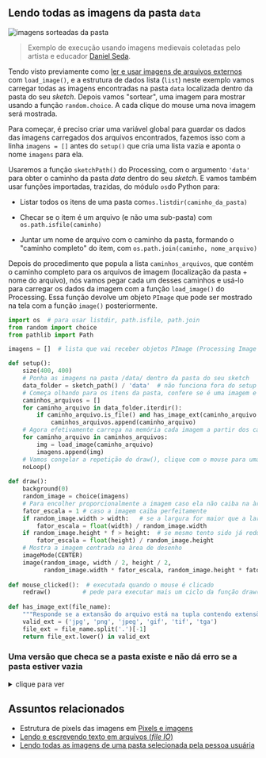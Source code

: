 ## Lendo todas as imagens da pasta `data`

![imagens sorteadas da pasta](assets/random_images.gif)

> Exemplo de execução usando imagens medievais coletadas pelo artista e educador [Daniel Seda](https://www.danielseda.com/home).

Tendo visto previamente como [ler e usar imagens de arquivos externos](imagens_externas.md) com `load_image()`, e a estrutura de dados lista (`list`) neste exemplo vamos carregar todas as imagens encontradas na pasta `data` localizada dentro da pasta do seu *sketch*. Depois vamos "sortear", uma imagem para mostrar usando a função `random.choice`. A cada clique do mouse uma nova imagem será mostrada.

Para começar, é preciso criar uma variável global para guardar os dados das imagens carregados dos arquivos encontrados, fazemos isso com a linha `imagens = []` antes do `setup()` que cria uma lista vazia e aponta o nome `imagens` para ela.

Usaremos a função `sketchPath()` do Processing, com o argumento `'data'` para obter o caminho da pasta *data* dentro do seu *sketch*. E vamos também usar funções importadas, trazidas, do módulo `os`do Python para:

- Listar todos os itens de uma pasta com`os.listdir(caminho_da_pasta)`

- Checar se o item é um arquivo (e não uma sub-pasta) com `os.path.isfile(caminho)`

- Juntar um nome de arquivo com o caminho da pasta, formando o "caminho completo" do item, com `os.path.join(caminho, nome_arquivo)`

Depois do procedimento que popula a lista `caminhos_arquivos`, que contém o caminho completo para os arquivos de imagem (localização da pasta + nome do arquivo), nós vamos pegar cada um desses caminhos e usá-lo para carregar os dados da imagem com a função `load_image()` do Processing. Essa função devolve um objeto `PImage` que pode ser mostrado na tela com a função `image()` posteriormente.

```python
import os  # para usar listdir, path.isfile, path.join
from random import choice
from pathlib import Path

imagens = []  # lista que vai receber objetos PImage (Processing Image data)

def setup():
    size(400, 400)
    # Ponha as imagens na pasta /data/ dentro da pasta do seu sketch
    data_folder = sketch_path() / 'data'  # não funciona fora do setup
    # Começa olhando para os itens da pasta, confere se é uma imagem e guarda na lista caminhos_arquivos
    caminhos_arquivos = []
    for caminho_arquivo in data_folder.iterdir():
        if caminho_arquivo.is_file() and has_image_ext(caminho_arquivo.name):
            caminhos_arquivos.append(caminho_arquivo)
    # Agora efetivamente carrega na memória cada imagem a partir dos caminhos listados no passo anterior
    for caminho_arquivo in caminhos_arquivos:
        img = load_image(caminho_arquivo)
        imagens.append(img)
    # Vamos congelar a repetição do draw(), clique com o mouse para uma nova imagem (redraw)
    noLoop()  
        
def draw():
    background(0)
    random_image = choice(imagens)
    # Para encolher proporcionalmente a imagem caso ela não caiba na àrea de desenho
    fator_escala = 1 # caso a imagem caiba perfeitamente
    if random_image.width > width:   # se a largura for maior que a largura da tela
        fator_escala = float(width) / random_image.width
    if random_image.height * f > height:  # se mesmo tento sido já reduzida, a altura não couber
        fator_escala = float(height) / random_image.height
    # Mostra a imagem centrada na àrea de desenho
    imageMode(CENTER)
    image(random_image, width / 2, height / 2,
          random_image.width * fator_escala, random_image.height * fator_escala
                     
def mouse_clicked():  # executada quando o mouse é clicado
    redraw()         # pede para executar mais um ciclo da função draw()
    
def has_image_ext(file_name):
    """Responde se a extansão do arquivo está na tupla contendo extensões válidas para imagens."""
    valid_ext = ('jpg', 'png', 'jpeg', 'gif', 'tif', 'tga')
    file_ext = file_name.split('.')[-1]
    return file_ext.lower() in valid_ext
```
### Uma versão que checa se a pasta existe e não dá erro se a pasta estiver vazia

<details>
  <summary>clique para ver</summary>

<code>
import os  # para usar listdir, path.isfile, path.join
from random import choice

imagens = []  # lista que vai receber objetos PImage (Processing Image data)

def setup():
    size(400, 400)
    # Ponha as imagens na pasta /data/ dentro da pasta do seu sketch
    data_folder = sketch_path('data')  # não funciona fora do setup
    caminhos_arquivos = []
    try:
        data_folder_contents = os.listdir(data_folder)
    except OSError:
        print(u'Pasta não encontrada.')
        data_folder_contents = []
    for nome_arquivo in data_folder_contents:
        caminho_arquivo = os.path.join(data_folder, nome_arquivo)
        if os.path.isfile(caminho_arquivo) and has_image_ext(caminho_arquivo):
            caminhos_arquivos.append(caminho_arquivo)
    for caminho_arquivo in caminhos_arquivos:
        img = load_image(caminho_arquivo)
        imagens.append(img)
    noLoop()  # clique do mouse para redraw
        
def draw():
    background(0)
    if imagens:
        random_image = choice(imagens)
    else:
        print('Nenhuma imagem encontrada.')
        this.exit()
    f = 1
    if random_image.width > width:
        f = float(width) / random_image.width
    if random_image.height * f > height:
        f = float(height) / random_image.height
    imageMode(CENTER)
    image(random_image, width / 2, height / 2,
          random_image.width * f, random_image.height * f)
                     
def mouseClicked():
    redraw()
    
def has_image_ext(file_name):
    valid_ext = ('jpg', 'png', 'jpeg', 'gif', 'tif', 'tga')
    file_ext = file_name.split('.')[-1]
    return file_ext.lower() in valid_ext
</code>

</details>

## Assuntos relacionados

- Estrutura de pixels das imagens em [Pixels e imagens](pixels.md)
- [Lendo e escrevendo texto em arquivos (*file IO*)](file_IO.md)
- [Lendo todas as imagens de uma pasta selecionada pela pessoa usuária](imagens_externas_pasta.md)
